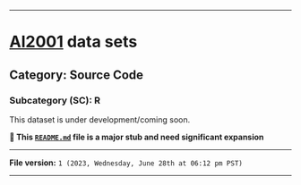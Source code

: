 
***

# [AI2001](https://github.com/seanpm2001/AI2001/) data sets

## Category: Source Code

### Subcategory (SC): R

This dataset is under development/coming soon.

**🌱️ This [`README.md`](/README.md) file is a major stub and need significant expansion**

***

**File version:** `1 (2023, Wednesday, June 28th at 06:12 pm PST)`

***
